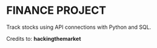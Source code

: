# FINANCE PROJECT

Track stocks using API connections with Python and SQL.

Credits to: __hackingthemarket__    

